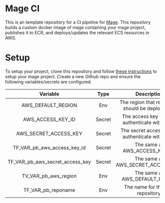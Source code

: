 # Mage CI

This is an template repository for a CI pipeline for [Mage](https://github.com/mage-ai/mage-ai).
This repository builds a custom docker image of mage containing your mage project, publishes it to ECR, and deploys/updates the relevant ECS resources in AWS.

# Setup
To setup your project, clone this repository and follow [these instructions](https://docs.mage.ai/production/ci-cd/local-cloud/repository-setup) to setup your mage project. Create a new Github repo and ensure the following variables/secrets are configured.

|Variable|Type|Description|
|:-:|:-:|:-:|
|AWS_DEFAULT_REGION|Env|The region that resources should be deployed to.|
|AWS_ACCESS_KEY_ID|Secret|The access key used to authenticate with AWS.|
|AWS_SECRET_ACCESS_KEY|Secret|The secret access key to authenticate with AWS.|
|TF_VAR_pb_aws_access_key_id|Secret|The same as AWS_ACCESS_KEY_ID.|
|TF_VAR_pb_aws_secret_access_key|Secret|The same as AWS_SECRET_ACCESS_KEY.|
|TV_VAR_pb_aws_region|Env|The same as AWS_DEFAULT_REGION|
|TF_VAR_pb_reponame|Env|The name for the ECR repository.|
